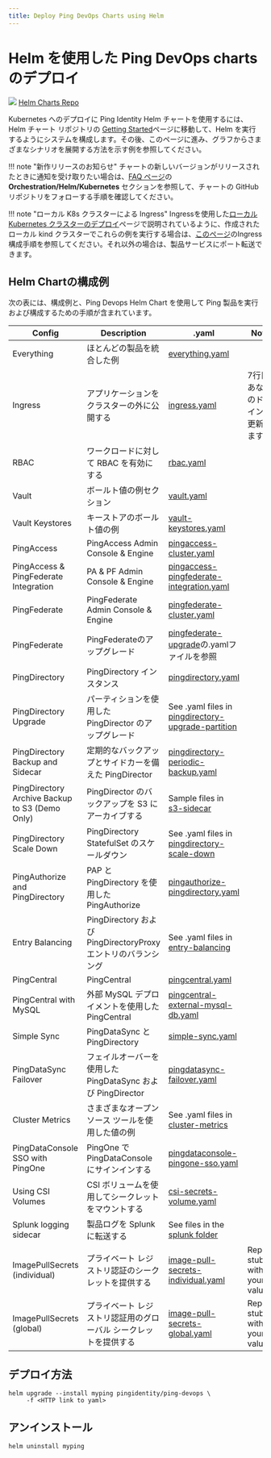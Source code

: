 ```yaml
---
title: Deploy Ping DevOps Charts using Helm
---
```

<!--
# Deploy Ping DevOps Charts using Helm

<div class="iconbox" onclick="window.open('https://helm.pingidentity.com','');">
    <img class="assets" src="../../images/logos/helm.png"/>
    <span class="caption">
        <a class="assetlinks" href="https://helm.pingidentity.com" target=”_blank”>Helm Charts Repo</a>
    </span>
</div>

To use Ping Identity Helm charts for deployment to Kubernetes, go to the [Getting Started](https://helm.pingidentity.com/getting-started/) page for the Helm chart repository to configure your system to run Helm.  Afterward, continue on this page for examples illustrating how to deploy various scenarios from the charts.

!!! note "Notification of new releases"
    If you want to be notified when a new version of the chart is released, see the **Orchestration/Helm/Kubernetes** section of the [FAQ page](../reference/faqs.md) for instructions on following the GitHub repository for our chart.

!!! note "Ingress with the local K8s cluster"
    If you want to run these examples on the local kind cluster created as outlined on the [Deploy a local Kubernetes cluster](./deployLocalK8sCluster.md) page with ingresses, see [this page](./deployHelmLocalIngress.md) for ingress configuration instructions.  Otherwise, you can port-forward to product services.
-->

# Helm を使用した Ping DevOps chartsのデプロイ

<div class="iconbox" onclick="window.open('https://helm.pingidentity.com','');">
    <img class="assets" src="../../images/logos/helm.png"/>
    <span class="caption">
        <a class="assetlinks" href="https://helm.pingidentity.com" target=”_blank”>Helm Charts Repo</a>
    </span>
</div>

Kubernetes へのデプロイに Ping Identity Helm チャートを使用するには、Helm チャート リポジトリの [Getting Started](https://helm.pingidentity.com/getting-started/)ページに移動して、Helm を実行するようにシステムを構成します。その後、このページに進み、グラフからさまざまなシナリオを展開する方法を示す例を参照してください。

!!! note "新作リリースのお知らせ"
    チャートの新しいバージョンがリリースされたときに通知を受け取りたい場合は、[FAQ ページ](../reference/faqs.md)の **Orchestration/Helm/Kubernetes** セクションを参照して、チャートの GitHub リポジトリをフォローする手順を確認してください。

!!! note "ローカル K8s クラスターによる Ingress"
    Ingressを使用した[ローカル Kubernetes クラスターのデプロイ](./deployLocalK8sCluster.md)ページで説明されているように、作成されたローカル kind クラスターでこれらの例を実行する場合は、[このページ](./deployHelmLocalIngress.md)のIngress構成手順を参照してください。それ以外の場合は、製品サービスにポート転送できます。

<!--
## Helm Chart Example Configurations

The following table contains example configurations and instructions to run and configure Ping products
using the Ping Devops Helm Chart.

| Config                                         | Description                                               | .yaml                                                                                                                                                                                                    | Notes                          |
| ---------------------------------------------- | --------------------------------------------------------- | -------------------------------------------------------------------------------------------------------------------------------------------------------------------------------------------------------- | ------------------------------ |
| Everything                                     | Example with most products integrated together            | [everything.yaml](https://raw.githubusercontent.com/pingidentity/pingidentity-devops-getting-started/master/30-helm/everything.yaml)                                                                     |                                |
| Ingress                                        | Expose an application outside of the cluster              | [ingress.yaml](https://raw.githubusercontent.com/pingidentity/pingidentity-devops-getting-started/master/30-helm/ingress.yaml)                                                                           | Update line 7 with your domain |
| RBAC                                           | Enable RBAC for workloads                                 | [rbac.yaml](https://raw.githubusercontent.com/pingidentity/pingidentity-devops-getting-started/master/30-helm/rbac.yaml)                                                                                 |
| Vault                                          | Example vault values section                              | [vault.yaml](https://raw.githubusercontent.com/pingidentity/pingidentity-devops-getting-started/master/30-helm/vault.yaml)                                                                               |
| Vault Keystores                                | Example vault values for keystores                        | [vault-keystores.yaml](https://raw.githubusercontent.com/pingidentity/pingidentity-devops-getting-started/master/30-helm/vault-keystores.yaml)                                                           |
| PingAccess                                     | PingAccess Admin Console & Engine                         | [pingaccess-cluster.yaml](https://raw.githubusercontent.com/pingidentity/pingidentity-devops-getting-started/master/30-helm/pingaccess-cluster.yaml)                                                     |                                |
| PingAccess & PingFederate Integration          | PA & PF Admin Console & Engine                            | [pingaccess-pingfederate-integration.yaml](https://raw.githubusercontent.com/pingidentity/pingidentity-devops-getting-started/master/30-helm/pingaccess-pingfederate-integration.yaml)                   |                                |
| PingFederate                                   | PingFederate Admin Console & Engine                       | [pingfederate-cluster.yaml](https://raw.githubusercontent.com/pingidentity/pingidentity-devops-getting-started/master/30-helm/pingfederate-cluster.yaml)                                                 |
| PingFederate                                   | Upgrade PingFederate                                      | See .yaml files in [pingfederate-upgrade](https://github.com/pingidentity/pingidentity-devops-getting-started/tree/master/30-helm/pingfederate-upgrade)                                                  |
| PingDirectory                                  | PingDirectory Instance                                    | [pingdirectory.yaml](https://raw.githubusercontent.com/pingidentity/pingidentity-devops-getting-started/master/30-helm/pingdirectory.yaml)                                                               |
| PingDirectory Upgrade                          | PingDirectory Upgrade with partition                      | See .yaml files in [pingdirectory-upgrade-partition](https://github.com/pingidentity/pingidentity-devops-getting-started/tree/master/30-helm/pingdirectory-upgrade-partition)                            |
| PingDirectory Backup and Sidecar               | PingDirectory with periodic backup and sidecar            | [pingdirectory-periodic-backup.yaml](https://raw.githubusercontent.com/pingidentity/pingidentity-devops-getting-started/master/30-helm/pingdirectory-backup/pingdirectory-periodic-backup.yaml)          |
| PingDirectory Archive Backup to S3 (Demo Only) | Archive PingDirectory backup to S3                        | Sample files in [s3-sidecar](https://github.com/pingidentity/pingidentity-devops-getting-started/tree/master/30-helm/s3-sidecar)                                                                         |
| PingDirectory Scale Down                       | Scale Down a PingDirectory StatefulSet                    | See .yaml files in [pingdirectory-scale-down](https://github.com/pingidentity/pingidentity-devops-getting-started/tree/master/30-helm/pingdirectory-scale-down)                                          |
| PingAuthorize and PingDirectory                | PingAuthorize with PAP and PingDirectory                  | [pingauthorize-pingdirectory.yaml](https://raw.githubusercontent.com/pingidentity/pingidentity-devops-getting-started/master/30-helm/pingauthorize-pingdirectory.yaml)                                   |
| Entry Balancing                                | PingDirectory and PingDirectoryProxy entry balancing      | See .yaml files in [entry-balancing](https://github.com/pingidentity/pingidentity-devops-getting-started/tree/master/30-helm/entry-balancing)                                                            |
| PingCentral                                    | PingCentral                                               | [pingcentral.yaml](https://raw.githubusercontent.com/pingidentity/pingidentity-devops-getting-started/master/30-helm/pingcentral.yaml)                                                                   |
| PingCentral with MySQL                         | PingCentral with external MySQL deployment                | [pingcentral-external-mysql-db.yaml](https://raw.githubusercontent.com/pingidentity/pingidentity-devops-getting-started/master/30-helm/pingcentral-external-mysql-db/pingcentral-external-mysql-db.yaml) |
| Simple Sync                                    | PingDataSync and PingDirectory                            | [simple-sync.yaml](https://raw.githubusercontent.com/pingidentity/pingidentity-devops-getting-started/master/30-helm/simple-sync.yaml)                                                                   |
| PingDataSync Failover                          | PingDataSync and PingDirectory with failover              | [pingdatasync-failover.yaml](https://raw.githubusercontent.com/pingidentity/pingidentity-devops-getting-started/master/30-helm/pingdatasync-failover.yaml)                                               |
| Cluster Metrics                                | Example values using various open source tools            | See .yaml files in [cluster-metrics](https://github.com/pingidentity/pingidentity-devops-getting-started/tree/master/30-helm/cluster-metrics)                                                            |
| PingDataConsole SSO with PingOne               | Sign into PingDataConsole with PingOne                    | [pingdataconsole-pingone-sso.yaml](https://raw.githubusercontent.com/pingidentity/pingidentity-devops-getting-started/master/30-helm/pingdataconsole-pingone-sso.yaml)                                   |
| Using CSI Volumes                              | Mount secrets with CSI volumes                            | [csi-secrets-volume.yaml](https://raw.githubusercontent.com/pingidentity/pingidentity-devops-getting-started/master/30-helm/csi-secrets-volume.yaml)                                                     |
| Splunk logging sidecar                         | Forward product logs to splunk                            | See files in the [splunk folder](https://github.com/pingidentity/pingidentity-devops-getting-started/tree/master/20-kubernetes/splunk)                                                                   |
| ImagePullSecrets (individual)                  | Provide secret for private registry authentication        | [image-pull-secrets-individual.yaml](https://raw.githubusercontent.com/pingidentity/pingidentity-devops-getting-started/master/30-helm/image-pull-secrets-individual.yaml)                               | Replace stubs with your values |
| ImagePullSecrets (global)                      | Provide global secret for private registry authentication | [image-pull-secrets-global.yaml](https://raw.githubusercontent.com/pingidentity/pingidentity-devops-getting-started/master/30-helm/image-pull-secrets-global.yaml)                                       | Replace stubs with your values |
-->

## Helm Chartの構成例

次の表には、構成例と、Ping Devops Helm Chart を使用して Ping 製品を実行および構成するための手順が含まれています。

| Config                                         | Description                                               | .yaml                                                                                                                                                                                                    | Notes                          |
| ---------------------------------------------- | --------------------------------------------------------- | -------------------------------------------------------------------------------------------------------------------------------------------------------------------------------------------------------- | ------------------------------ |
| Everything                                     | ほとんどの製品を統合した例            | [everything.yaml](https://raw.githubusercontent.com/pingidentity/pingidentity-devops-getting-started/master/30-helm/everything.yaml)                                                                     |                                |
| Ingress                                        | アプリケーションをクラスターの外に公開する              | [ingress.yaml](https://raw.githubusercontent.com/pingidentity/pingidentity-devops-getting-started/master/30-helm/ingress.yaml)                                                                           | 7行目をあなたのドメインで更新します |
| RBAC                                           | ワークロードに対して RBAC を有効にする                                 | [rbac.yaml](https://raw.githubusercontent.com/pingidentity/pingidentity-devops-getting-started/master/30-helm/rbac.yaml)                                                                                 |
| Vault                                          | ボールト値の例セクション                              | [vault.yaml](https://raw.githubusercontent.com/pingidentity/pingidentity-devops-getting-started/master/30-helm/vault.yaml)                                                                               |
| Vault Keystores                                | キーストアのボールト値の例                        | [vault-keystores.yaml](https://raw.githubusercontent.com/pingidentity/pingidentity-devops-getting-started/master/30-helm/vault-keystores.yaml)                                                           |
| PingAccess                                     | PingAccess Admin Console & Engine                         | [pingaccess-cluster.yaml](https://raw.githubusercontent.com/pingidentity/pingidentity-devops-getting-started/master/30-helm/pingaccess-cluster.yaml)                                                     |                                |
| PingAccess & PingFederate Integration          | PA & PF Admin Console & Engine                            | [pingaccess-pingfederate-integration.yaml](https://raw.githubusercontent.com/pingidentity/pingidentity-devops-getting-started/master/30-helm/pingaccess-pingfederate-integration.yaml)                   |                                |
| PingFederate                                   | PingFederate Admin Console & Engine                       | [pingfederate-cluster.yaml](https://raw.githubusercontent.com/pingidentity/pingidentity-devops-getting-started/master/30-helm/pingfederate-cluster.yaml)                                                 |
| PingFederate                                   | PingFederateのアップグレード                                      | [pingfederate-upgrade](https://github.com/pingidentity/pingidentity-devops-getting-started/tree/master/30-helm/pingfederate-upgrade)の.yamlファイルを参照                                                  |
| PingDirectory                                  | PingDirectory インスタンス                                    | [pingdirectory.yaml](https://raw.githubusercontent.com/pingidentity/pingidentity-devops-getting-started/master/30-helm/pingdirectory.yaml)                                                               |
| PingDirectory Upgrade                          | パーティションを使用した PingDirector のアップグレード                      | See .yaml files in [pingdirectory-upgrade-partition](https://github.com/pingidentity/pingidentity-devops-getting-started/tree/master/30-helm/pingdirectory-upgrade-partition)                            |
| PingDirectory Backup and Sidecar               | 定期的なバックアップとサイドカーを備えた PingDirector            | [pingdirectory-periodic-backup.yaml](https://raw.githubusercontent.com/pingidentity/pingidentity-devops-getting-started/master/30-helm/pingdirectory-backup/pingdirectory-periodic-backup.yaml)          |
| PingDirectory Archive Backup to S3 (Demo Only) | PingDirector のバックアップを S3 にアーカイブする                        | Sample files in [s3-sidecar](https://github.com/pingidentity/pingidentity-devops-getting-started/tree/master/30-helm/s3-sidecar)                                                                         |
| PingDirectory Scale Down                       | PingDirectory StatefulSet のスケールダウン                    | See .yaml files in [pingdirectory-scale-down](https://github.com/pingidentity/pingidentity-devops-getting-started/tree/master/30-helm/pingdirectory-scale-down)                                          |
| PingAuthorize and PingDirectory                | PAP と PingDirectory を使用した PingAuthorize                  | [pingauthorize-pingdirectory.yaml](https://raw.githubusercontent.com/pingidentity/pingidentity-devops-getting-started/master/30-helm/pingauthorize-pingdirectory.yaml)                                   |
| Entry Balancing                                | PingDirectory および PingDirectoryProxy エントリのバランシング      | See .yaml files in [entry-balancing](https://github.com/pingidentity/pingidentity-devops-getting-started/tree/master/30-helm/entry-balancing)                                                            |
| PingCentral                                    | PingCentral                                               | [pingcentral.yaml](https://raw.githubusercontent.com/pingidentity/pingidentity-devops-getting-started/master/30-helm/pingcentral.yaml)                                                                   |
| PingCentral with MySQL                         | 外部 MySQL デプロイメントを使用した PingCentral                | [pingcentral-external-mysql-db.yaml](https://raw.githubusercontent.com/pingidentity/pingidentity-devops-getting-started/master/30-helm/pingcentral-external-mysql-db/pingcentral-external-mysql-db.yaml) |
| Simple Sync                                    | PingDataSync と PingDirectory                            | [simple-sync.yaml](https://raw.githubusercontent.com/pingidentity/pingidentity-devops-getting-started/master/30-helm/simple-sync.yaml)                                                                   |
| PingDataSync Failover                          | フェイルオーバーを使用した PingDataSync および PingDirector              | [pingdatasync-failover.yaml](https://raw.githubusercontent.com/pingidentity/pingidentity-devops-getting-started/master/30-helm/pingdatasync-failover.yaml)                                               |
| Cluster Metrics                                | さまざまなオープンソース ツールを使用した値の例            | See .yaml files in [cluster-metrics](https://github.com/pingidentity/pingidentity-devops-getting-started/tree/master/30-helm/cluster-metrics)                                                            |
| PingDataConsole SSO with PingOne               | PingOne で PingDataConsole にサインインする                    | [pingdataconsole-pingone-sso.yaml](https://raw.githubusercontent.com/pingidentity/pingidentity-devops-getting-started/master/30-helm/pingdataconsole-pingone-sso.yaml)                                   |
| Using CSI Volumes                              | CSI ボリュームを使用してシークレットをマウントする                            | [csi-secrets-volume.yaml](https://raw.githubusercontent.com/pingidentity/pingidentity-devops-getting-started/master/30-helm/csi-secrets-volume.yaml)                                                     |
| Splunk logging sidecar                         | 製品ログを Splunk に転送する                            | See files in the [splunk folder](https://github.com/pingidentity/pingidentity-devops-getting-started/tree/master/20-kubernetes/splunk)                                                                   |
| ImagePullSecrets (individual)                  | プライベート レジストリ認証のシークレットを提供する        | [image-pull-secrets-individual.yaml](https://raw.githubusercontent.com/pingidentity/pingidentity-devops-getting-started/master/30-helm/image-pull-secrets-individual.yaml)                               | Replace stubs with your values |
| ImagePullSecrets (global)                      | プライベート レジストリ認証用のグローバル シークレットを提供する | [image-pull-secrets-global.yaml](https://raw.githubusercontent.com/pingidentity/pingidentity-devops-getting-started/master/30-helm/image-pull-secrets-global.yaml)                                       | Replace stubs with your values |

<!--
## To Deploy

```shell
helm upgrade --install myping pingidentity/ping-devops \
     -f <HTTP link to yaml>
```

## Uninstall

```shell
helm uninstall myping
```
-->

## デプロイ方法

```shell
helm upgrade --install myping pingidentity/ping-devops \
     -f <HTTP link to yaml>
```

## アンインストール

```shell
helm uninstall myping
```
